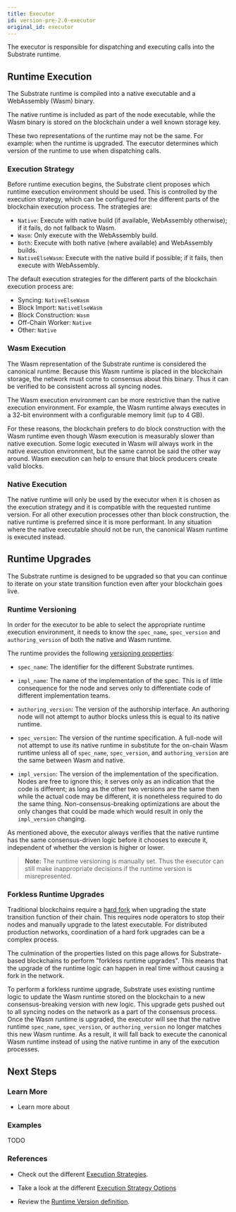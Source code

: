 ```yaml
---
title: Executor
id: version-pre-2.0-executor
original_id: executor
---
```


The executor is responsible for dispatching and executing calls into the
Substrate runtime.

## Runtime Execution

The Substrate runtime is compiled into a native executable and a WebAssembly
(Wasm) binary.

The native runtime is included as part of the node executable, while the Wasm
binary is stored on the blockchain under a well known storage key.

These two representations of the runtime may not be the same. For example: when
the runtime is upgraded. The executor determines which version of the runtime to
use when dispatching calls.

### Execution Strategy

Before runtime execution begins, the Substrate client proposes which runtime
execution environment should be used. This is controlled by the execution
strategy, which can be configured for the different parts of the blockchain
execution process. The strategies are:

- `Native`: Execute with native build (if available, WebAssembly otherwise); if
  it fails, do not fallback to Wasm.
- `Wasm`: Only execute with the WebAssembly build.
- `Both`: Execute with both native (where available) and WebAssembly builds.
- `NativeElseWasm`: Execute with the native build if possible; if it fails, then
  execute with WebAssembly.

The default execution strategies for the different parts of the blockchain
execution process are:

- Syncing: `NativeElseWasm`
- Block Import: `NativeElseWasm`
- Block Construction: `Wasm`
- Off-Chain Worker: `Native`
- Other: `Native`

### Wasm Execution

The Wasm representation of the Substrate runtime is considered the canonical
runtime. Because this Wasm runtime is placed in the blockchain storage, the
network must come to consensus about this binary. Thus it can be verified to be
consistent across all syncing nodes.

The Wasm execution environment can be more restrictive than the native execution
environment. For example, the Wasm runtime always executes in a 32-bit
environment with a configurable memory limit (up to 4 GB).

For these reasons, the blockchain prefers to do block construction with the Wasm
runtime even though Wasm execution is measurably slower than native execution.
Some logic executed in Wasm will always work in the native execution
environment, but the same cannot be said the other way around. Wasm execution
can help to ensure that block producers create valid blocks.

### Native Execution

The native runtime will only be used by the executor when it is chosen as the
execution strategy and it is compatible with the requested runtime version. For
all other execution processes other than block construction, the native runtime
is preferred since it is more performant. In any situation where the native
executable should not be run, the canonical Wasm runtime is executed instead.

## Runtime Upgrades

The Substrate runtime is designed to be upgraded so that you can continue to
iterate on your state transition function even after your blockchain goes live.

### Runtime Versioning

In order for the executor to be able to select the appropriate runtime execution
environment, it needs to know the `spec_name`, `spec_version` and
`authoring_version` of both the native and Wasm runtime.

The runtime provides the following [versioning
properties](https://substrate.dev/rustdocs/master/sr_version/struct.RuntimeVersion.html):

- `spec_name`: The identifier for the different Substrate runtimes.

- `impl_name`: The name of the implementation of the spec. This is of little
  consequence for the node and serves only to differentiate code of different
  implementation teams.

- `authoring_version`: The version of the authorship interface. An authoring
  node will not attempt to author blocks unless this is equal to its native
  runtime.

- `spec_version`: The version of the runtime specification. A full-node will not
  attempt to use its native runtime in substitute for the on-chain Wasm runtime
  unless all of `spec_name`, `spec_version`, and `authoring_version` are the
  same between Wasm and native.

- `impl_version`: The version of the implementation of the specification. Nodes
  are free to ignore this; it serves only as an indication that the code is
  different; as long as the other two versions are the same then while the
  actual code may be different, it is nonetheless required to do the same thing.
  Non-consensus-breaking optimizations are about the only changes that could be
  made which would result in only the `impl_version` changing.

As mentioned above, the executor always verifies that the native runtime has the
same consensus-driven logic before it chooses to execute it, independent of
whether the version is higher or lower.

> **Note:** The runtime versioning is manually set. Thus the executor can still
> make inappropriate decisions if the runtime version is misrepresented.

### Forkless Runtime Upgrades

Traditional blockchains require a [hard
fork](https://en.wikipedia.org/wiki/Fork_(blockchain)) when upgrading the state
transition function of their chain. This requires node operators to stop their
nodes and manually upgrade to the latest executable. For distributed production
networks, coordination of a hard fork upgrades can be a complex process.

The culmination of the properties listed on this page allows for Substrate-based
blockchains to perform "forkless runtime upgrades". This means that the upgrade
of the runtime logic can happen in real time without causing a fork in the
network.

To perform a forkless runtime upgrade, Substrate uses existing runtime logic to
update the Wasm runtime stored on the blockchain to a new consensus-breaking
version with new logic. This upgrade gets pushed out to all syncing nodes on the
network as a part of the consensus process. Once the Wasm runtime is upgraded,
the executor will see that the native runtime `spec_name`, `spec_version`, or
`authoring_version` no longer matches this new Wasm runtime. As a result, it
will fall back to execute the canonical Wasm runtime instead of using the native
runtime in any of the execution processes.

## Next Steps

### Learn More

* Learn more about

### Examples

TODO

### References

* Check out the different [Execution
  Strategies](https://substrate.dev/rustdocs/master/substrate_service/config/struct.ExecutionStrategies.html).

* Take a look at the different [Execution Strategy
  Options](https://substrate.dev/rustdocs/master/substrate_client/enum.ExecutionStrategy.html)

* Review the [Runtime Version
  definition](https://substrate.dev/rustdocs/master/substrate_executor/struct.RuntimeVersion.html).
